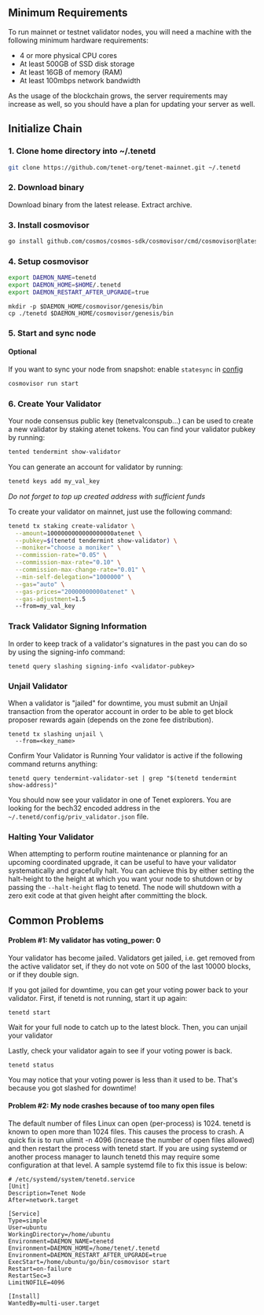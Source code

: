 ## Minimum Requirements
To run mainnet or testnet validator nodes, you will need a machine with the following minimum hardware requirements:

- 4 or more physical CPU cores
- At least 500GB of SSD disk storage
- At least 16GB of memory (RAM)
- At least 100mbps network bandwidth

As the usage of the blockchain grows, the server requirements may increase as well, so you should have a plan for updating your server as well.

## Initialize Chain

### 1. Clone home directory into ~/.tenetd

```bash
git clone https://github.com/tenet-org/tenet-mainnet.git ~/.tenetd
```

### 2. Download binary
Download binary from the latest release. Extract archive.

### 3. Install cosmovisor

```bash
go install github.com/cosmos/cosmos-sdk/cosmovisor/cmd/cosmovisor@latest
```

### 4. Setup cosmovisor

```bash
export DAEMON_NAME=tenetd
export DAEMON_HOME=$HOME/.tenetd
export DAEMON_RESTART_AFTER_UPGRADE=true
```

```
mkdir -p $DAEMON_HOME/cosmovisor/genesis/bin
cp ./tenetd $DAEMON_HOME/cosmovisor/genesis/bin
```

### 5. Start and sync node

#### Optional 
If you want to sync your node from snapshot: enable ```statesync``` in [config](./config/config.toml)

```bash
cosmovisor run start
```

### 6. Create Your Validator

Your node consensus public key (tenetvalconspub...) can be used to create a new validator by staking atenet tokens. You can find your validator pubkey by running:

```bash
tented tendermint show-validator
```

You can generate an account for validator by running:

```bash
tenetd keys add my_val_key
```

*Do not forget to top up created address with sufficient funds*

To create your validator on mainnet, just use the following command:

```bash
tenetd tx staking create-validator \
  --amount=1000000000000000000atenet \
  --pubkey=$(tenetd tendermint show-validator) \
  --moniker="choose a moniker" \
  --commission-rate="0.05" \
  --commission-max-rate="0.10" \
  --commission-max-change-rate="0.01" \
  --min-self-delegation="1000000" \
  --gas="auto" \
  --gas-prices="20000000000atenet" \
  --gas-adjustment=1.5
  --from=my_val_key
```

### Track Validator Signing Information

In order to keep track of a validator's signatures in the past you can do so by using the signing-info command:

```
tenetd query slashing signing-info <validator-pubkey>
```

### Unjail Validator
When a validator is "jailed" for downtime, you must submit an Unjail transaction from the operator account in order to be able to get block proposer rewards again (depends on the zone fee distribution).

```
tenetd tx slashing unjail \
  --from=<key_name>
```

Confirm Your Validator is Running
Your validator is active if the following command returns anything:

```
tenetd query tendermint-validator-set | grep "$(tenetd tendermint show-address)"
```


You should now see your validator in one of Tenet explorers. You are looking for the bech32 encoded address in the `~/.tenetd/config/priv_validator.json` file.

### Halting Your Validator
When attempting to perform routine maintenance or planning for an upcoming coordinated upgrade, it can be useful to have your validator systematically and gracefully halt. You can achieve this by either setting the halt-height to the height at which you want your node to shutdown or by passing the `--halt-height` flag to tenetd. The node will shutdown with a zero exit code at that given height after committing the block.

## Common Problems
#### Problem #1: My validator has voting_power: 0
Your validator has become jailed. Validators get jailed, i.e. get removed from the active validator set, if they do not vote on 500 of the last 10000 blocks, or if they double sign.

If you got jailed for downtime, you can get your voting power back to your validator. First, if tenetd is not running, start it up again:

`tenetd start`

Wait for your full node to catch up to the latest block. Then, you can unjail your validator

Lastly, check your validator again to see if your voting power is back.

`tenetd status`

You may notice that your voting power is less than it used to be. That's because you got slashed for downtime!

#### Problem #2: My node crashes because of too many open files
The default number of files Linux can open (per-process) is 1024. tenetd is known to open more than 1024 files. This causes the process to crash. A quick fix is to run ulimit -n 4096 (increase the number of open files allowed) and then restart the process with tenetd start. If you are using systemd or another process manager to launch tenetd this may require some configuration at that level. A sample systemd file to fix this issue is below:

```
# /etc/systemd/system/tenetd.service
[Unit]
Description=Tenet Node
After=network.target

[Service]
Type=simple
User=ubuntu
WorkingDirectory=/home/ubuntu
Environment=DAEMON_NAME=tenetd
Environment=DAEMON_HOME=/home/tenet/.tenetd
Environment=DAEMON_RESTART_AFTER_UPGRADE=true
ExecStart=/home/ubuntu/go/bin/cosmovisor start
Restart=on-failure
RestartSec=3
LimitNOFILE=4096

[Install]
WantedBy=multi-user.target
```
